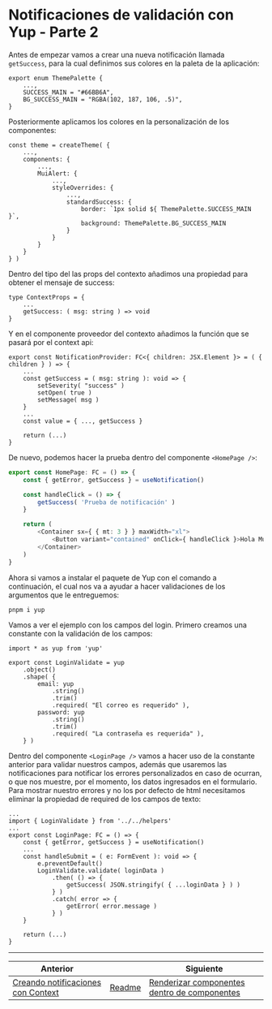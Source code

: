 # Notificaciones de validación con Yup - Parte 2

Antes de empezar vamos a crear una nueva notificación llamada `getSuccess`, para la cual definimos sus colores en la paleta de la aplicación:

```tsx
export enum ThemePalette {
    ...,
    SUCCESS_MAIN = "#66BB6A",
    BG_SUCCESS_MAIN = "RGBA(102, 187, 106, .5)",
}
```

Posteriormente aplicamos los colores en la personalización de los componentes:

```tsx
const theme = createTheme( {
    ...,
    components: {
        ...,
        MuiAlert: {
            ...,
            styleOverrides: {
                ...,
                standardSuccess: {
                    border: `1px solid ${ ThemePalette.SUCCESS_MAIN }`,
                    background: ThemePalette.BG_SUCCESS_MAIN
                }
            }
        }
    }
} )
```

Dentro del tipo del las props del contexto añadimos una propiedad para obtener el mensaje de success:

```tsx
type ContextProps = {
    ...
    getSuccess: ( msg: string ) => void
}
```

Y en el componente proveedor del contexto añadimos la función que se pasará por el context api:

```tsx
export const NotificationProvider: FC<{ children: JSX.Element }> = ( { children } ) => {
    ...
    const getSuccess = ( msg: string ): void => {
        setSeverity( "success" )
        setOpen( true )
        setMessage( msg )
    }
    ...
    const value = { ..., getSuccess }

    return (...)
}
```

De nuevo, podemos hacer la prueba dentro del componente `<HomePage />`:

```ts
export const HomePage: FC = () => {
    const { getError, getSuccess } = useNotification()

    const handleClick = () => {
        getSuccess( 'Prueba de notificación' )
    }

    return (
        <Container sx={ { mt: 3 } } maxWidth="xl">
            <Button variant="contained" onClick={ handleClick }>Hola Mundo</Button>
        </Container>
    )
}
```

Ahora si vamos a instalar el paquete de Yup con el comando a continuación, el cual nos va a ayudar a hacer validaciones de los argumentos que le entreguemos:

```txt
pnpm i yup
```

Vamos a ver el ejemplo con los campos del login. Primero creamos una constante con la validación de los campos:

```tsx
import * as yup from 'yup'

export const LoginValidate = yup
    .object()
    .shape( {
        email: yup
            .string()
            .trim()
            .required( "El correo es requerido" ),
        password: yup
            .string()
            .trim()
            .required( "La contraseña es requerida" ),
    } )
```

Dentro del componente `<LoginPage />` vamos a hacer uso de la constante anterior para validar nuestros campos, además que usaremos las notificaciones para notificar los errores personalizados en caso de ocurran, o que nos muestre, por el momento, los datos ingresados en el formulario. Para mostrar nuestro errores y no los por defecto de html necesitamos eliminar la propiedad de required de los campos de texto:

```tsx
...
import { LoginValidate } from '../../helpers'
...
export const LoginPage: FC = () => {
    const { getError, getSuccess } = useNotification()
    ...
    const handleSubmit = ( e: FormEvent ): void => {
        e.preventDefault()
        LoginValidate.validate( loginData )
            .then( () => {
                getSuccess( JSON.stringify( { ...loginData } ) )
            } )
            .catch( error => {
                getError( error.message )
            } )
    }

    return (...)
}
```

___

| Anterior                                                                           |                        | Siguiente                                                                                           |
| ---------------------------------------------------------------------------------- | ---------------------- | --------------------------------------------------------------------------------------------------- |
| [Creando notificaciones con Context](./P5T1_Creando_notificaciones_con_Context.md) | [Readme](../README.md) | [Renderizar componentes dentro de componentes](./P6T1_Renderizar_componentes_dentro_componentes.md) |
